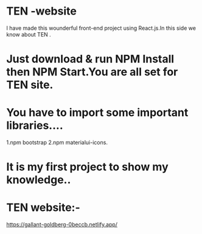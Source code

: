 # TEN -website 
I have made this wounderful front-end project using React.js.In this side we know about TEN .
# Just download & run NPM Install then NPM Start.You are all set for TEN site.
# You have to import some important libraries....
  1.npm bootstrap
  2.npm materialui-icons.
# It is my first project to show my knowledge.. 
  
# TEN website:-
https://gallant-goldberg-0beccb.netlify.app/
